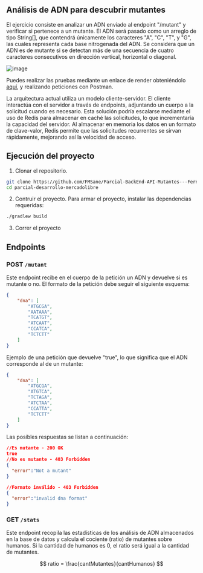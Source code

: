 ## Análisis de ADN para descubrir mutantes
El ejercicio consiste en analizar un ADN enviado al endpoint "/mutant" y verificar si pertenece a un mutante. El ADN será pasado como un arreglo de tipo String[], que contendrá únicamente los caracteres "A", "C", "T", y "G", las cuales representa cada base nitrogenada del ADN. Se considera que un ADN es de mutante si se detectan más de una secuencia de cuatro caracteres consecutivos en dirección vertical, horizontal o diagonal.

![image](https://github.com/user-attachments/assets/12ddcc6c-0965-48ae-97e3-ef7299a85c58)

Puedes realizar las pruebas mediante un enlace de render obteniéndolo [aquí](https://parcial-backend-api-mutantes-fernanda.onrender.com/), y realizando peticiones con Postman.

La arquitectura actual utiliza un modelo cliente-servidor. El cliente interactúa con el servidor a través de endpoints, adjuntando un cuerpo a la solicitud cuando es necesario. Esta solución podría escalarse mediante el uso de Redis para almacenar en caché las solicitudes, lo que incrementaría la capacidad del servidor. Al almacenar en memoria los datos en un formato de clave-valor, Redis permite que las solicitudes recurrentes se sirvan rápidamente, mejorando así la velocidad de acceso.

## Ejecución del proyecto
1. Clonar el repositorio.
```sh
git clone https://github.com/FMSane/Parcial-BackEnd-API-Mutantes---Fernanda-Mu-oz---3k9.git
cd parcial-desarrollo-mercadolibre
```
2. Contruir el proyecto. Para armar el proyecto, instalar las dependencias requeridas:
```sh
./gradlew build
```
3. Correr el proyecto

## Endpoints 
### POST `/mutant`
Este endpoint recibe en el cuerpo de la petición un ADN y devuelve si es mutante o no. El formato de la petición debe seguir el siguiente esquema:

```json
{
    "dna": [
        "ATGCGA",
        "AATAAA",
        "TCATGT",
        "ATCAAT",
        "CCATCA",
        "TCTCTT"
    ]
}

```
Ejemplo de una petición que devuelve "true", lo que significa que el ADN corresponde al de un mutante:

```json
{
    "dna": [
        "ATGCGA",
        "ATGTCA",
        "TCTAGA",
        "ATCTAA",
        "CCATTA",
        "TCTCTT"
    ]
}
```

Las posibles respuestas se listan a continuación:
```json
//Es mutante - 200 OK
true
//No es mutante - 403 Forbidden
{
  "error":"Not a mutant"
}

//Formato inválido - 403 Forbidden
{
  "error":"invalid dna format"
}
```

### GET `/stats`
Este endpoint recopila las estadísticas de los análisis de ADN almacenados en la base de datos y calcula el cociente (ratio) de mutantes sobre humanos. Si la cantidad de humanos es 0, el ratio será igual a la cantidad de mutantes.

$$
ratio = \frac{cantMutantes}{cantHumanos}
$$
